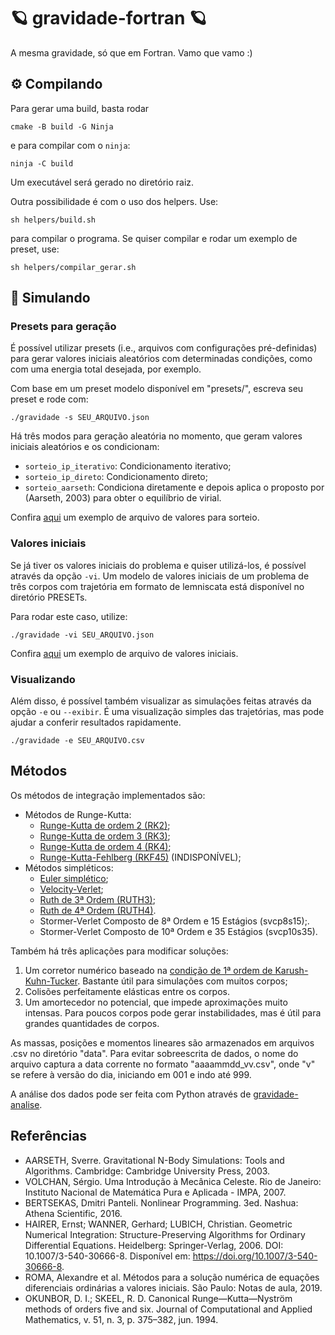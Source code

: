 # 🪐 gravidade-fortran 🪐

A mesma gravidade, só que em Fortran. Vamo que vamo :)

## ⚙️ Compilando

Para gerar uma build, basta rodar
```
cmake -B build -G Ninja
```
e para compilar com o `ninja`:

```
ninja -C build
```

Um executável será gerado no diretório raiz.

Outra possibilidade é com o uso dos helpers. Use:

```
sh helpers/build.sh
```

para compilar o programa. Se quiser compilar e rodar um exemplo de preset, use:

```
sh helpers/compilar_gerar.sh
```

## 🧮 Simulando

### Presets para geração
É possível utilizar presets (i.e., arquivos com configurações pré-definidas) para gerar valores iniciais aleatórios com determinadas condições, como com uma energia total desejada, por exemplo.

Com base em um preset modelo disponível em "presets/", escreva seu preset e rode com:

```
./gravidade -s SEU_ARQUIVO.json
```

Há três modos para geração aleatória no momento, que geram valores iniciais aleatórios e os condicionam:
- `sorteio_ip_iterativo`: Condicionamento iterativo;
- `sorteio_ip_direto`: Condicionamento direto;
- `sorteio_aarseth`: Condiciona diretamente e depois aplica o proposto por (Aarseth, 2003) para obter o equilíbrio de virial.

Confira [aqui](/presets/condicionar/exemplo.json) um exemplo de arquivo de valores para sorteio.

### Valores iniciais
Se já tiver os valores iniciais do problema e quiser utilizá-los, é possível através da opção `-vi`. Um modelo de valores iniciais de um problema de três corpos com trajetória em formato de lemniscata está disponível no diretório PRESETs.

Para rodar este caso, utilize:

```
./gravidade -vi SEU_ARQUIVO.json
```

Confira [aqui](/presets/valores_iniciais/exemplo_vi.json) um exemplo de arquivo de valores iniciais.

### Visualizando
Além disso, é possível também visualizar as simulações feitas através da opção `-e` ou `--exibir`. É uma visualização simples das trajetórias, mas pode ajudar a conferir resultados rapidamente.

```
./gravidade -e SEU_ARQUIVO.csv
```

## Métodos
Os métodos de integração implementados são:

- Métodos de Runge-Kutta:
    - [Runge-Kutta de ordem 2 (RK2)](https://pt.wikipedia.org/wiki/M%C3%A9todo_de_Runge-Kutta);
    - [Runge-Kutta de ordem 3 (RK3)](https://pt.wikipedia.org/wiki/M%C3%A9todo_de_Runge-Kutta);
    - [Runge-Kutta de ordem 4 (RK4)](https://pt.wikipedia.org/wiki/M%C3%A9todo_de_Runge-Kutta#O_m%C3%A9todo_Runge%E2%80%93Kutta_cl%C3%A1ssico_de_quarta_ordem);
    - [Runge-Kutta-Fehlberg (RKF45)](https://en.wikipedia.org/wiki/Runge%E2%80%93Kutta%E2%80%93Fehlberg_method) (INDISPONÍVEL);
- Métodos simpléticos:
    - [Euler simplético](https://en.wikipedia.org/wiki/Symplectic_integrator#A_first-order_example);
    - [Velocity-Verlet](https://en.wikipedia.org/wiki/Verlet_integration#Velocity_Verlet);
    - [Ruth de 3ª Ordem (RUTH3)](https://en.wikipedia.org/wiki/Symplectic_integrator#A_third-order_example);
    - [Ruth de 4ª Ordem (RUTH4)](https://en.wikipedia.org/wiki/Symplectic_integrator#A_fourth-order_example).
    - Stormer-Verlet Composto de 8ª Ordem e 15 Estágios (svcp8s15);.
    - Stormer-Verlet Composto de 10ª Ordem e 35 Estágios (svcp10s35).

Também há três aplicações para modificar soluções:

1. Um corretor numérico baseado na [condição de 1ª ordem de Karush-Kuhn-Tucker](https://en.wikipedia.org/wiki/Karush%E2%80%93Kuhn%E2%80%93Tucker_conditions). Bastante útil para simulações com muitos corpos;
2. Colisões perfeitamente elásticas entre os corpos.
3. Um amortecedor no potencial, que impede aproximações muito intensas. Para poucos corpos pode gerar instabilidades, mas é útil para grandes quantidades de corpos.

As massas, posições e momentos lineares são armazenados em arquivos .csv no diretório "data". Para evitar sobreescrita de dados, o nome do arquivo captura a data corrente no formato "aaaammdd_vv.csv", onde "v" se refere à versão do dia, iniciando em 001 e indo até 999.

A análise dos dados pode ser feita com Python através de [gravidade-analise](https://github.com/Potalej/gravidade-analise).


## Referências

* AARSETH, Sverre. Gravitational N-Body Simulations: Tools and Algorithms. Cambridge: Cambridge University Press, 2003.
* VOLCHAN, Sérgio. Uma Introdução à Mecânica Celeste. Rio de Janeiro: Instituto Nacional de Matemática Pura e Aplicada - IMPA, 2007.
* BERTSEKAS, Dmitri Panteli. Nonlinear Programming. 3ed. Nashua: Athena Scientific, 2016.
* HAIRER, Ernst; WANNER, Gerhard; LUBICH, Christian. Geometric Numerical Integration: Structure-Preserving Algorithms for Ordinary Differential Equations. Heidelberg: Springer-Verlag, 2006. DOI: 10.1007/3-540-30666-8. Disponível em: https://doi.org/10.1007/3-540-30666-8.
* ROMA, Alexandre et al. Métodos para a solução numérica de equações diferenciais ordinárias a valores iniciais. São Paulo: Notas de aula, 2019.
* OKUNBOR, D. I.; SKEEL, R. D. Canonical Runge—Kutta—Nyström methods of orders five and six. Journal of Computational and Applied Mathematics, v. 51, n. 3, p. 375–382, jun. 1994. 